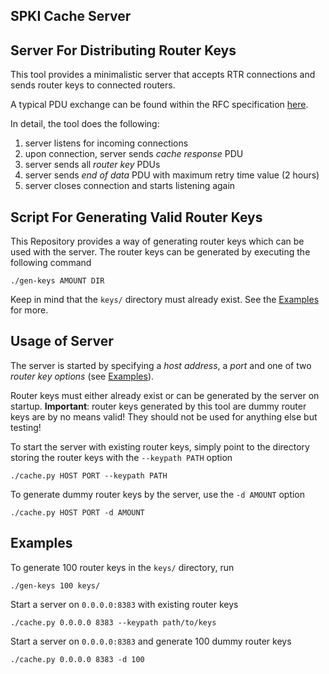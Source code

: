 SPKI Cache Server
-----------------

Server For Distributing Router Keys
-----------------------------------
This tool provides a minimalistic server that accepts RTR connections and
sends router keys to connected routers.

A typical PDU exchange can be found within the RFC specification
[here](https://www.rfc-editor.org/rfc/rfc8210.html#section-8.1).

In detail, the tool does the following:

1. server listens for incoming connections
2. upon connection, server sends _cache response_ PDU
3. server sends all _router key_ PDUs
4. server sends _end of data_ PDU with maximum retry time value (2 hours)
5. server closes connection and starts listening again

Script For Generating Valid Router Keys
---------------------------------------
This Repository provides a way of generating router keys which can be used
with the server. The router keys can be generated by executing the following
command

    ./gen-keys AMOUNT DIR

Keep in mind that the `keys/` directory must already exist. See the
[Examples](#Examples) for more.

Usage of Server
---------------
The server is started by specifying a _host address_, a _port_ and
one of two _router key options_ (see [Examples](#Examples)).

Router keys must either already exist or can be generated by the server on
startup. **Important**: router keys generated by this tool are dummy router keys
are by no means valid! They should not be used for anything else but testing!

To start the server with existing router keys, simply point to the
directory storing the router keys with the `--keypath PATH` option

    ./cache.py HOST PORT --keypath PATH

To generate dummy router keys by the server, use the `-d AMOUNT` option

    ./cache.py HOST PORT -d AMOUNT

Examples
--------

To generate 100 router keys in the `keys/` directory, run

    ./gen-keys 100 keys/

Start a server on `0.0.0.0:8383` with existing router keys

    ./cache.py 0.0.0.0 8383 --keypath path/to/keys

Start a server on `0.0.0.0:8383` and generate 100 dummy router keys

    ./cache.py 0.0.0.0 8383 -d 100
